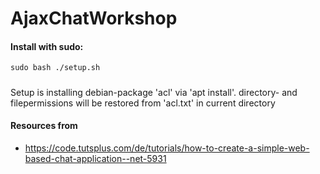 # AjaxChatWorkshop

#### Install with sudo:
```
sudo bash ./setup.sh
```

#####
Setup is installing debian-package 'acl' via 'apt install'.
directory- and filepermissions will be restored from 'acl.txt' in current directory

#### Resources from
- https://code.tutsplus.com/de/tutorials/how-to-create-a-simple-web-based-chat-application--net-5931
